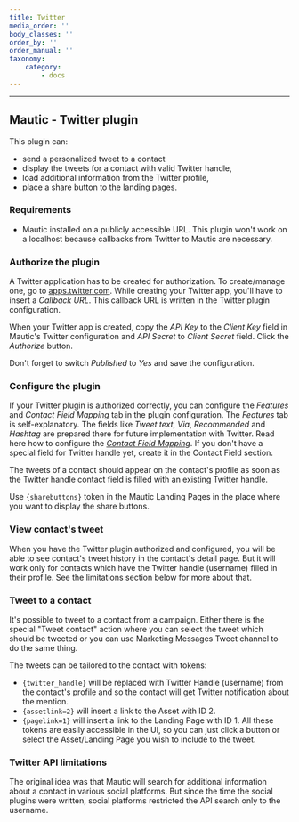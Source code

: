```yaml
---
title: Twitter
media_order: ''
body_classes: ''
order_by: ''
order_manual: ''
taxonomy:
    category:
        - docs
---
```


-------------------

## Mautic - Twitter plugin

This plugin can:

- send a personalized tweet to a contact
- display the tweets for a contact with valid Twitter handle,
- load additional information from the Twitter profile,
- place a share button to the landing pages.

### Requirements

- Mautic installed on a publicly accessible URL. This plugin won't work on a localhost because callbacks from Twitter to Mautic are necessary.

### Authorize the plugin

A Twitter application has to be created for authorization. To create/manage one, go to [apps.twitter.com](https://apps.twitter.com/). While creating your Twitter app, you'll have to insert a *Callback URL*. This callback URL is written in the Twitter plugin configuration.

When your Twitter app is created, copy the *API Key* to the *Client Key* field in Mautic's Twitter configuration and *API Secret* to *Client Secret* field. Click the *Authorize* button. 

Don't forget to switch *Published* to *Yes* and save the configuration.

### Configure the plugin

If your Twitter plugin is authorized correctly, you can configure the *Features* and *Contact Field Mapping* tab in the plugin configuration. The *Features* tab is self-explanatory. The fields like *Tweet text*, *Via*, *Recommended* and *Hashtag* are prepared there for future implementation with Twitter. Read here how to configure the *[Contact Field Mapping](./../plugins/field_mapping.html)*. If you don't have a special field for Twitter handle yet, create it in the Contact Field section.

The tweets of a contact should appear on the contact's profile as soon as the Twitter handle contact field is filled with an existing Twitter handle.

Use `{sharebuttons}` token in the Mautic Landing Pages in the place where you want to display the share buttons.

### View contact's tweet

When you have the Twitter plugin authorized and configured, you will be able to see contact's tweet history in the contact's detail page. But it will work only for contacts which have the Twitter handle (username) filled in their profile. See the limitations section below for more about that.

### Tweet to a contact

It's possible to tweet to a contact from a campaign. Either there is the special "Tweet contact" action where you can select the tweet which should be tweeted or you can use Marketing Messages Tweet channel to do the same thing.

The tweets can be tailored to the contact with tokens:
- `{twitter_handle}` will be replaced with Twitter Handle (username) from the contact's profile and so the contact will get Twitter notification about the mention.
- `{assetlink=2}` will insert a link to the Asset with ID 2.
- `{pagelink=1}` will insert a link to the Landing Page with ID 1.
All these tokens are easily accessible in the UI, so you can just click a button or select the Asset/Landing Page you wish to include to the tweet.

### Twitter API limitations

The original idea was that Mautic will search for additional information about a contact in various social platforms. But since the time the social plugins were written, social platforms restricted the API search only to the username.
